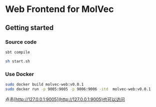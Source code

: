 Web Frontend for MolVec
=======================

## Getting started

### Source code

```bash
sbt compile

sh start.sh
```

### Use Docker

```bash
sudo docker build molvec-web:v0.0.1
sudo docker run -p 9005:9005 -p 9006:9006 -itd  molvec-web:v0.0.1
```

点击[http://127.0.0.1:9005](http://127.0.0.1:9005)也可以访问

